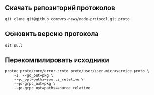 ## Скачать репозиторий протоколов

```
git clone git@github.com:wrs-news/node-protocol.git proto
```

## Обновить версию протокола

```
git pull
```

## Перекомпилировать исходники

```
protoc proto/core/error.proto proto/user/user-microservice.proto \ 
    -I. --go_out=pkg \
    --go_opt=paths=source_relative \
    --go-grpc_out=pkg \
    --go-grpc_opt=paths=source_relative
```